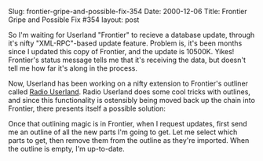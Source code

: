 Slug: frontier-gripe-and-possible-fix-354
Date: 2000-12-06
Title: Frontier Gripe and Possible Fix #354
layout: post

So I&#39;m waiting for Userland &quot;Frontier&quot; to recieve a database update, through it&#39;s nifty &quot;XML-RPC&quot;-based update feature. Problem is, it&#39;s been months since I updated this copy of Frontier, and the update is 10500K. Yikes! Frontier&#39;s status message tells me that it&#39;s receiving the data, but doesn&#39;t tell me how far it&#39;s along in the process.

Now, Userland has been working on a nifty extension to Frontier&#39;s outliner called <a href="http://radio.userland.com">Radio Userland</a>. Radio Userland does some cool tricks with outlines, and since this functionality is ostensibly being moved back up the chain into Frontier, there presents itself a possible solution:

Once that outlining magic is in Frontier, when I request updates, first send me an outline of all the new parts I&#39;m going to get. Let me select which parts to get, then remove them from the outline as they&#39;re imported. When the outline is empty, I&#39;m up-to-date.
